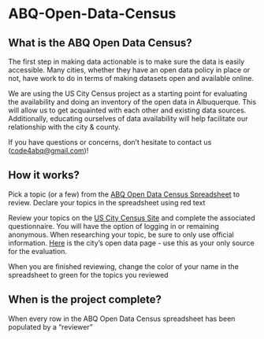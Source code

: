# ABQ-Open-Data-Census
<h2>What is the ABQ Open Data Census?</h2>
<p>
The first step in making data actionable is to make sure the data is easily accessible. Many cities, whether they have an open data policy in place or not, have work to do in terms of making datasets open and available online. 
</p>
<p>
We are using the US City Census project as a starting point for evaluating the availability and doing an inventory of the open data in Albuquerque.  This will allow us to get acquainted with each other and existing data sources.  Additionally, educating ourselves of data availability will help facilitate our relationship with the city & county.
</p>
<p>

If you have questions or concerns, don’t hesitate to contact us (code4abq@gmail.com)!
</p>

<h2>How it works?</h2>
<p>
Pick a topic (or a few) from the <a href="https://docs.google.com/spreadsheets/d/1WMuyT1p4XXpIt1khS8s4HBtAogp5WlWkmPaV1Rju_bM/edit#gid=368817928">ABQ Open Data Census Spreadsheet</a> to review. Declare your topics in the spreadsheet using red text
</p>
<p>
Review your topics on the <a href="http://us-city.census.okfn.org">US City Census Site</a> and complete the associated questionnaire.  You will have the option of logging in or remaining anonymous.  When researching your topic, be sure to only use official information. <a href="http://www.cabq.gov/abq-data/abq-data#data-sets">Here</a> is the city’s open data page - use this as your only source for the evaluation.
</p>
<p>
When you are finished reviewing, change the color of your name in the spreadsheet to green for the topics you reviewed	
</p>



<h2>When is the project complete?</h2>
<p>When every row in the ABQ Open Data Census spreadsheet has been populated by a “reviewer” </p>


